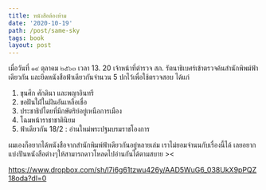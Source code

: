 ```yaml
---
title: หนังสือต้องห้าม
date: '2020-10-19'
path: /post/same-sky
tags: book
layout: post
---
```


เมื่อวันที่ ๑๙ ตุลาคม ๒๕๖๓ เวลา 13. 20  เจ้าหน้าที่ตำรวจ สภ. รัตนาธิเบศร์เข้าตรวจค้นสำนักพิพม์ฟ้าเดียวกัน และยึดหนังสือฟ้าเดียวกันจำนวน 5 ปกไว้เพื่อใช้ตรวจสอบ 
ได้แก่ 
1. ขุนศึก ศักดินา และพญาอินทรี 
2. ขอฝันใฝ่ในฝันอันเหลือเชื่อ 
3. ประชาธิปไตยที่มีกษัตริย์อยู่เหนือการเมือง 
4. โฉมหน้าราชาชาตินิยม 
5. ฟ้าเดียวกัน 18/2 : อ่านใหม่พระปฐมบรมราชโองการ

ผมเองก็อยากได้หนังสือจากสำนักพิมพ์ฟ้าเดียวกันอยู่หลายเล่ม เราไม่ยอมจำนนกับเรื่องนี้ได้ เลยอยากแบ่งปันหนังสือต่างๆให้สามารถดาวโหลดไปอ่านกันได้ตามสบาย ><

https://www.dropbox.com/sh/l7i6g61tzwu426y/AAD5WuG6_038UkX9pPQZ18oda?dl=0
